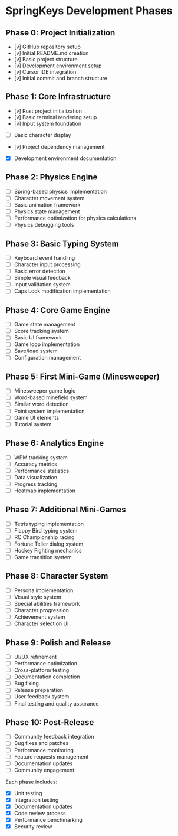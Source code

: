 # SpringKeys Development Phases

## Phase 0: Project Initialization
- [v] GitHub repository setup
- [v] Initial README.md creation
- [v] Basic project structure
- [v] Development environment setup
- [v] Cursor IDE integration
- [v] Initial commit and branch structure

## Phase 1: Core Infrastructure
- [v] Rust project initialization
- [v] Basic terminal rendering setup
- [v] Input system foundation
- [ ] Basic character display
- [v] Project dependency management
- [x] Development environment documentation

## Phase 2: Physics Engine
- [ ] Spring-based physics implementation
- [ ] Character movement system
- [ ] Basic animation framework
- [ ] Physics state management
- [ ] Performance optimization for physics calculations
- [ ] Physics debugging tools

## Phase 3: Basic Typing System
- [ ] Keyboard event handling
- [ ] Character input processing
- [ ] Basic error detection
- [ ] Simple visual feedback
- [ ] Input validation system
- [ ] Caps Lock modification implementation

## Phase 4: Core Game Engine
- [ ] Game state management
- [ ] Score tracking system
- [ ] Basic UI framework
- [ ] Game loop implementation
- [ ] Save/load system
- [ ] Configuration management

## Phase 5: First Mini-Game (Minesweeper)
- [ ] Minesweeper game logic
- [ ] Word-based minefield system
- [ ] Similar word detection
- [ ] Point system implementation
- [ ] Game UI elements
- [ ] Tutorial system

## Phase 6: Analytics Engine
- [ ] WPM tracking system
- [ ] Accuracy metrics
- [ ] Performance statistics
- [ ] Data visualization
- [ ] Progress tracking
- [ ] Heatmap implementation

## Phase 7: Additional Mini-Games
- [ ] Tetris typing implementation
- [ ] Flappy Bird typing system
- [ ] RC Championship racing
- [ ] Fortune Teller dialog system
- [ ] Hockey Fighting mechanics
- [ ] Game transition system

## Phase 8: Character System
- [ ] Persona implementation
- [ ] Visual style system
- [ ] Special abilities framework
- [ ] Character progression
- [ ] Achievement system
- [ ] Character selection UI

## Phase 9: Polish and Release
- [ ] UI/UX refinement
- [ ] Performance optimization
- [ ] Cross-platform testing
- [ ] Documentation completion
- [ ] Bug fixing
- [ ] Release preparation
- [ ] User feedback system
- [ ] Final testing and quality assurance

## Phase 10: Post-Release
- [ ] Community feedback integration
- [ ] Bug fixes and patches
- [ ] Performance monitoring
- [ ] Feature requests management
- [ ] Documentation updates
- [ ] Community engagement

Each phase includes:
- [x] Unit testing
- [x] Integration testing
- [x] Documentation updates
- [x] Code review process
- [x] Performance benchmarking
- [x] Security review 